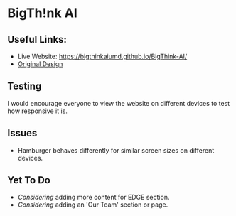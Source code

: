 # **BigTh!nk AI**
## Useful Links:
- Live Website: https://bigthinkaiumd.github.io/BigThink-AI/
- [Original Design](https://www.figma.com/file/OOuXzx7zdQSjvp2CizgwBq/BigThink-AI-2?node-id=0%3A1&t=3UpdYdM8On3hwg82-1)

## Testing
I would encourage everyone to view the website on different devices to test how responsive it is.

## Issues
- Hamburger behaves differently for similar screen sizes on different devices.

## Yet To Do
- *Considering* adding more content for EDGE section.
- *Considering* adding an 'Our Team' section or page.
